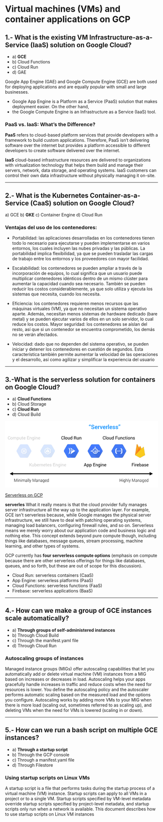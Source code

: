 # Virtual machines (VMs) and container applications on GCP 

## 1.- What is the existing VM Infrastructure-as-a-Service (IaaS) solution on Google Cloud? 

- a) **GCE** 
- b) Cloud Functions 
- c) Cloud Run 
- d) GAE 

Google App Engine (GAE) and Google Compute Engine (GCE) are both used for deploying applications and are equally popular with small and large businesses. 
- Google App Engine is a Platform as a Service (PaaS) solution that makes deployment easier. On the other hand, 
- the Google Compute Engine is an Infrastructure as a Service (IaaS) tool. 

### PaaS vs. IaaS: What’s the Difference?
**PaaS** refers to cloud-based platform services that provide developers with a framework to build custom applications. Therefore, PaaS isn’t delivering software over the internet but provides a platform accessible to different developers to create software delivered over the internet.

**IaaS** cloud-based infrastructure resources are delivered to organizations with virtualization technology that helps them build and manage their servers, network, data storage, and operating systems. IaaS customers can control their own data infrastructure without physically managing it on-site.

---
## 2.- What is the Kubernetes Container-as-a-Service (CaaS) solution on Google Cloud? 

a) GCE 
b) **GKE** 
c) Container Engine 
d) Cloud Run 

### Ventajas del uso de los contenedores:
- Portabilidad: las aplicaciones desarrolladas en los contenedores tienen todo lo necesario para ejecutarse y pueden implementarse en varios entornos, los cuales incluyen las nubes privadas y las públicas. La portabilidad implica flexibilidad, ya que se pueden trasladar las cargas de trabajo entre los entornos y los proveedores con mayor facilidad. 

- Escalabilidad: los contenedores se pueden ampliar a través de la incorporación de equipos, lo cual significa que un usuario puede multiplicar contenedores idénticos dentro de un mismo clúster para aumentar la capacidad cuando sea necesario. También se pueden reducir los costos considerablemente, ya que solo utiliza y ejecuta los sistemas que necesita, cuando los necesita. 
- Eficiencia: los contenedores requieren menos recursos que las máquinas virtuales (VM), ya que no necesitan un sistema operativo aparte. Además, necesitan menos sistemas de hardware dedicado (bare metal) y se pueden ejecutar varios de ellos en un solo servidor, lo cual reduce los costos.
Mayor seguridad: los contenedores se aíslan del resto, así que si un contenedor se encuentra comprometido, los demás no se verán afectados. 
- Velocidad: dado que no dependen del sistema operativo, se pueden iniciar y detener los contenedores en cuestión de segundos. Esta característica también permite aumentar la velocidad de las operaciones y el desarrollo, así como agilizar y simplificar la experiencia del usuario

---
## 3.-What is the serverless solution for containers on Google Cloud? 

- a) **Cloud Functions** 
- b) Cloud Storage 
- c) **Cloud Run** 
- d) Cloud Build 

![Serverless](gcp_serverless.png)

[Serverless on GCP](https://dzone.com/articles/serverless-on-gcp)

**serverles** What it really means is that the cloud provider fully manages server infrastructure all the way up to the application layer. For example, GCE isn't serverless because, while Google manages the physical server infrastructure, we still have to deal with patching operating systems, managing load balancers, configuring firewall rules, and so on. Serverless means we merely worry about our application code and business logic and nothing else. This concept extends beyond pure compute though, including things like databases, message queues, stream processing, machine learning, and other types of systems.

GCP currently has **four serverless compute options** (emphasis on compute because there are other serverless offerings for things like databases, queues, and so forth, but these are out of scope for this discussion).

- Cloud Run: serverless containers (CaaS)
- App Engine: serverless platforms (PaaS)
- Cloud Functions: serverless functions (FaaS)
- Firebase: serverless applications (BaaS)

---
## 4.- How can we make a group of GCE instances scale automatically? 

- a) **Through groups of self-administered instances**
- b) Through Cloud Build 
- c) Through the manifest.yaml file 
- d) Through Cloud Run 

### Autoscaling groups of instances
Managed instance groups (MIGs) offer autoscaling capabilities that let you automatically add or delete virtual machine (VM) instances from a MIG based on increases or decreases in load. Autoscaling helps your apps gracefully handle increases in traffic and reduce costs when the need for resources is lower. You define the autoscaling policy and the autoscaler performs automatic scaling based on the measured load and the options you configure.
Autoscaling works by adding more VMs to your MIG when there is more load (scaling out, sometimes referred to as scaling up), and deleting VMs when the need for VMs is lowered (scaling in or down).

---
## 5.- How can we run a bash script on multiple GCE instances? 

- a) **Through a startup script** 
- b) Through the GCP console 
- c) Through a manifest.yaml file 
- d) Through Filestore

### Using startup scripts on Linux VMs
A startup script is a file that performs tasks during the startup process of a virtual machine (VM) instance. Startup scripts can apply to all VMs in a project or to a single VM. Startup scripts specified by VM-level metadata override startup scripts specified by project-level metadata, and startup scripts only run when a network is available. This document describes how to use startup scripts on Linux VM instances
